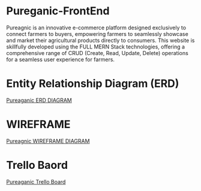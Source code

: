 # Pureganic-FrontEnd

Pureagnic is an innovative e-commerce platform designed exclusively to connect farmers to buyers, empowering farmers to seamlessly showcase and market their agricultural products directly to consumers. This website is skillfully developed using the FULL MERN Stack technologies, offering a comprehensive range of CRUD (Create, Read, Update, Delete) operations for a seamless user experience for farmers.


# Entity Relationship Diagram (ERD)
[Pureaganic ERD DIAGRAM](https://www.figma.com/file/Sb6jLv7E362Sonf5xgCi7C/project3?type=whiteboard&node-id=0-1)


# WIREFRAME

[Pureagnic WIREFRAME DIAGRAM](https://ibb.co/PTYBX9f)

# Trello Baord

[Pureaganic Trello Board](https://trello.com/b/9nbbCyA3/pureaganic)
